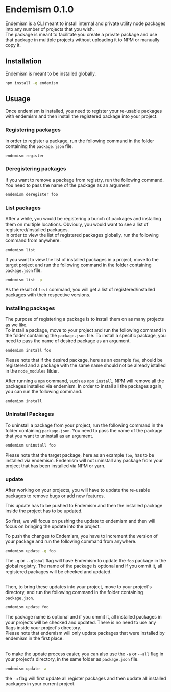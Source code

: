 # Endemism 0.1.0

Endemism is a CLI meant to install internal and private utility node packages into any number of projects that you wish. <br>
The package is meant to facilitate you create a private package and use that package in multiple projects without uploading it to NPM or manually copy it.

## Installation
Endemism is meant to be installed globally.
```bash
npm install -g endemism
```


## Usuage
Once endemism is installed, you need to register your re-usable packages with endemism and then install the registered package into your project.

### Registering packages
in order to register a package, run the following command in the folder containing the `package.json` file.
```bash
endemism register
```

### Deregistering packages
If you want to remove a package from registry, run the following command. You need to pass the name of the package as an argument
```bash
endemism deregister foo
```

### List packages
After a while, you would be registering a bunch of packages and installing them on multiple locations. Obviouly, you would want to see a list of registered/installed packages.<br>
In order to view the list of registered packages globally, run the following command from anywhere.
```bash
endemism list
```

If you want to view the list of installed packages in a project, move to the target project and run the following command in the folder containing `package.json` file.
```bash
endemism list -p
```
As the result of `list` command, you will get a list of registered/installed packages with their respective versions.

### Installing packages
The purpose of registering a package is to install them on as many projects as we like.<br>
To install a package, move to your project and run the following command in the folder containing the `package.json` file. To install a specific package, you need to pass the name of desired package as an argument.
```bash
endemism install foo
```
Please note that if the desired package, here as an example `foo`, should be registered and a package with the same name should not be already istalled in the `node_modules` filder.

After running a `npm` command, such as `npm install`, NPM will remove all the packages installed via endemism. In order to install all the packages again, you can run the following command.
```bash
endemism install
```

### Uninstall Packages
To uninstall a package from your project, run the following command in the folder containing `package.json`. You need to pass the name of the package that you want to uninstall as an argument.
```bash
endemism uninstall foo
```
Please note that the target package, here as an example `foo`, has to be installed via endemism. Endemism will not uninstall any package from your project that has been installed via NPM or yarn.

### update
After working on your projects, you will have to update the re-usable packages to remove bugs or add new features.<br>

This update has to be pushed to Endemism and then the installed package inside the project has to be updated.<br>

So first, we will focus on pushing the update to endemism and then will focus on bringing the update into the project.<br>

To push the changes to Endemism, you have to increment the version of your package and run the following command from anywhere.
```bash
endemism update -g foo
```
The `-g` or `--global` flag will have Endemism to update the `foo` package in the global registry. The name of the package is optional and if you ommit it, all registered packages will be checked and updated.<br><br>

Then, to bring these updates into your project, move to your project's directory, and run the following command in the folder containing `package.json`.
```bash
endemism update foo
```
The package name is optional and if you ommit it, all installed packages in your projects will be checked and updated. There is no need to use any flags inside your project's directory.<br>
Please note that endemism will only update packages that were installed by endemism in the first place.<br><br>

To make the update process easier, you can also use the `-a` or `--all` flag in your project's directory, in the same folder as `package.json` file.
```bash
endemism update -a
```
the `-a` flag will first update all register packages and then update all installed packages in your current project.